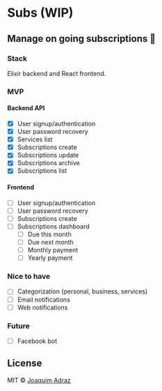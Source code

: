 # Subs (WIP)
## Manage on going subscriptions :money_with_wings:

### Stack
Elixir backend and React frontend.

### MVP
#### Backend API
- [x] User signup/authentication
- [x] User password recovery
- [x] Services list
- [x] Subscriptions create
- [x] Subscriptions update
- [x] Subscriptions archive
- [x] Subscriptions list

#### Frontend
- [ ] User signup/authentication
- [ ] User password recovery
- [ ] Subscriptions create
- [ ] Subscriptions dashboard
  - [ ] Due this month    
  - [ ] Due next month
  - [ ] Monthly payment
  - [ ] Yearly payment

### Nice to have
- [ ] Categorization (personal, business, services)
- [ ] Email notifications
- [ ] Web notifications

### Future
- [ ] Facebook bot

## License
MIT © [Joaquim Adraz](http://joaquimadraz.com)
